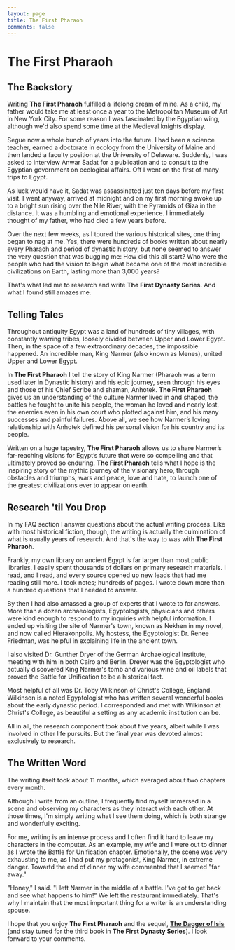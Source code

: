 ```yaml
---
layout: page
title: The First Pharaoh
comments: false
---
```

# The First Pharaoh

## The Backstory

Writing **The First Pharaoh** fulfilled a lifelong dream of mine. As a child, my father would take me at least once a year to the Metropolitan Museum of Art in New York City. For some reason I was fascinated by the Egyptian wing, although we'd also spend some time at the Medieval knights display. 

Segue now a whole bunch of years into the future. I had been a science teacher, earned a doctorate in ecology from the University of Maine and then landed a faculty position at the University of Delaware. Suddenly, I was asked to interview Anwar Sadat for a publication and to consult to the Egyptian government on ecological affairs. Off I went on the first of many trips to Egypt.

As luck would have it, Sadat was assassinated just ten days before my first visit. I went anyway, arrived at midnight and on my first morning awoke up to a bright sun rising over the Nile River, with the Pyramids of Giza in the distance. It was a humbling and emotional experience. I immediately thought of my father, who had died a few years before. 

Over the next few weeks, as I toured the various historical sites, one thing began to nag at me. Yes, there were hundreds of books written about nearly every Pharaoh and period of dynastic history, but none seemed to answer the very question that was bugging me: How did this all start? Who were the people who had the vision to begin what became one of the most incredible civilizations on Earth, lasting more than 3,000 years? 

That's what led me to research and write **The First Dynasty Series**. And what I found still amazes me.

## Telling Tales

Throughout antiquity Egypt was a land of hundreds of tiny  villages, with constantly warring tribes, loosely divided between Upper and Lower Egypt. Then, in the space of a few extraordinary decades, the impossible happened. An incredible man, King Narmer (also known as Menes), united Upper and Lower Egypt. 

In **The First Pharaoh** I tell the story of King Narmer (Pharaoh was a term used later in Dynastic history) and his epic journey, seen through his eyes and those of his Chief Scribe and shaman, Anhotek. **The First Pharaoh** gives us an understanding of the culture Narmer lived in and shaped, the battles he fought to unite his people, the woman he loved and nearly lost, the enemies even in his own court who plotted against him, and his many successes and painful failures. Above all, we see how Narmer’s loving relationship with Anhotek defined his personal vision for his country and its people. 

Written on a huge tapestry, **The First Pharaoh** allows us to share Narmer’s far-reaching visions for Egypt’s future that were so compelling and that ultimately proved so enduring. **The First Pharaoh** tells what I hope is the inspiring story of the mythic journey of the visionary hero, through obstacles and triumphs, wars and peace, love and hate, to launch one of the greatest civilizations ever to appear on earth.

## Research 'til You Drop

In my FAQ section I answer questions about the actual writing process. Like with most historical fiction, though, the writing is actually the culmination of what is usually years of research. And that's the way to was with **The First Pharaoh**. 

Frankly, my own library on ancient Egypt is far larger than most public libraries. I easily spent thousands of dollars on primary research materials. I read, and I read, and every source opened up new leads that had me reading still more. I took notes; hundreds of pages. I wrote down more than a hundred questions that I needed to answer. 

By then I had also amassed a group of experts that I wrote to for answers. More than a dozen archaeologists, Egyptologists, physicians and others were kind enough to respond to my inquiries with helpful information. I ended up visiting the site of Narmer's town, known as Nekhen in my novel, and now called Hierakonpolis. My hostess, the Egyptologist Dr. Renee Friedman, was helpful in explaining life in the ancient town. 

I also visited Dr. Gunther Dryer of the German Archaelogical Institute, meeting with him in both Cairo and Berlin. Dreyer was the Egyptologist who actually discovered King Narmer's tomb and various wine and oil labels that proved the Battle for Unification to be a historical fact. 

Most helpful of all was Dr. Toby Wilkinson of Christ's College, England. Wilkinson is a noted Egyptologist who has written several wonderful books about the early dynastic period. I corresponded and met with Wilkinson at Christ's College, as beautiful a setting as any academic institution can be. 

All in all, the research component took about five years, albeit while I was involved in other life pursuits. But the final year was devoted almost exclusively to research.  

## The Written Word

The writing itself took about 11 months, which averaged about two chapters every month. 

Although I write from an outline, I frequently find myself immersed in a scene and observing my characters as they interact with each other. At those times, I'm simply writing what I see them doing, which is both strange and wonderfully exciting. 

For me, writing is an intense process and I often find it hard to leave my characters in the computer. As an example, my wife and I were out to dinner as I wrote the Battle for Unification chapter. Emotionally, the scene was very exhausting to me, as I had put my protagonist, King Narmer, in extreme danger. Towartd the end of dinner my wife commented that I seemed "far away." 

"Honey," I said. "I left Narmer in the middle of a battle. I've got to get back and see what happens to him!" We left the restaurant immediately. That's why I maintain that the most important thing for a writer is an understanding spouse. 

I hope that you enjoy **The First Pharaoh** and the sequel, [**The Dagger of Isis**](/dagger/) (and stay tuned for the third book in **The First Dynasty Series**). I look forward to your comments.  